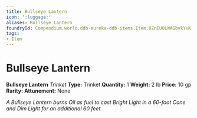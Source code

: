 ```yaml
---
title: Bullseye Lantern
icon: ':luggage:'
aliases: Bullseye Lantern
foundryId: Compendium.world.ddb-eureka-ddb-items.Item.0ZnIUOLWAGbvkYxK
tags:
- Item
---
```


# Bullseye Lantern

**Bullseye Lantern**
_Trinket_
**Type:** Trinket
**Quantity:** 1
**Weight:** 2 lb
**Price:** 10 gp
**Rarity:** 
**Attunement:** None

*A Bullseye Lantern burns Oil as fuel to cast Bright Light in a 60-foot Cone and Dim Light for an additional 60 feet.*